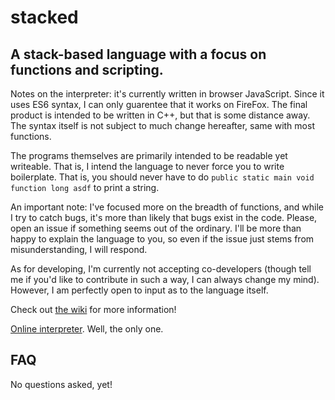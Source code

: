 # stacked

## A stack-based language with a focus on functions and scripting.

Notes on the interpreter: it's currently written in browser JavaScript. Since it uses ES6 syntax, I can only guarentee that it works on FireFox. The final product is intended to be written in C++, but that is some distance away. The syntax itself is not subject to much change hereafter, same with most functions.

The programs themselves are primarily intended to be readable yet writeable. That is, I intend the language to never force you to write boilerplate. That is, you should never have to do `public static main void function long asdf` to print a string.

An important note: I've focused more on the breadth of functions, and while I try to catch bugs, it's more than likely that bugs exist in the code. Please, open an issue if something seems out of the ordinary. I'll be more than happy to explain the language to you, so even if the issue just stems from misunderstanding, I will respond.

As for developing, I'm currently not accepting co-developers (though tell me if you'd like to contribute in such a way, I can always change my mind). However, I am perfectly open to input as to the language itself.

Check out [the wiki](https://github.com/ConorOBrien-Foxx/stacked/wiki) for more information!

[Online interpreter](https://conorobrien-foxx.github.io/stacked/stacked.html). Well, the only one.

## FAQ

No questions asked, yet!